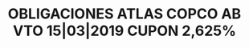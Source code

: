 ---
layout: asset
title: OBLIGACIONES ATLAS COPCO AB VTO 15|03|2019 CUPON 2,625%
isin: XS0757310270
---